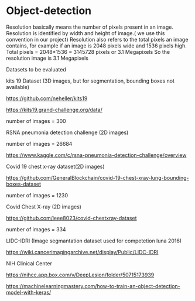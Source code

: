 # Object-detection

Resolution basically means the number of pixels present in an image. Resolution is identified by width and height of image.( we use this convention in our project) 
   Resolution also refers to the total pixels an image contains, for example if an image is 2048 pixels wide and 1536 pixels high.
   Total pixels = 2048*1536 = 3145728 pixels or 3.1 Megapixels
   So the resolution image is 3.1 Megapixels




Datasets to be evaluated

kits 19 Dataset (3D images, but for segmentation, bounding boxes not available)

https://github.com/neheller/kits19

https://kits19.grand-challenge.org/data/

number of images = 300

RSNA pneumonia detection challenge (2D images)

number of images = 26684

https://www.kaggle.com/c/rsna-pneumonia-detection-challenge/overview

Covid 19 chest x-ray dataset(2D images)

https://github.com/GeneralBlockchain/covid-19-chest-xray-lung-bounding-boxes-dataset

number of images = 1230

Covid Chest X-ray (2D images)

https://github.com/ieee8023/covid-chestxray-dataset

number of images = 334


LIDC-IDRI (Image segmantation dataset used for competetion luna 2016)

https://wiki.cancerimagingarchive.net/display/Public/LIDC-IDRI

NIH Clinical Center

https://nihcc.app.box.com/v/DeepLesion/folder/50715173939


https://machinelearningmastery.com/how-to-train-an-object-detection-model-with-keras/
